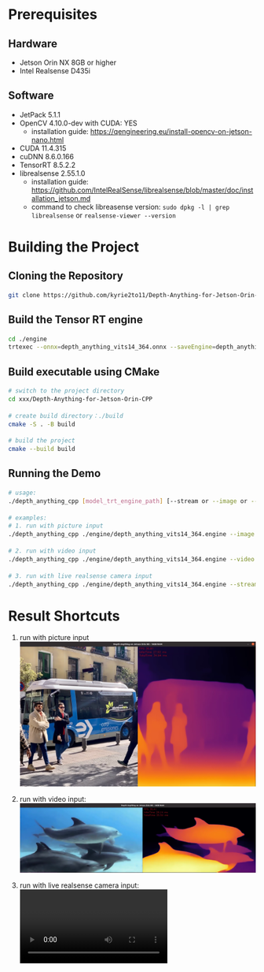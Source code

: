 # Prerequisites

## Hardware

- Jetson Orin NX 8GB or higher
- Intel Realsense D435i

## Software

- JetPack 5.1.1
- OpenCV 4.10.0-dev with CUDA: YES
  - installation guide: https://qengineering.eu/install-opencv-on-jetson-nano.html
- CUDA 11.4.315
- cuDNN 8.6.0.166
- TensorRT 8.5.2.2
- librealsense 2.55.1.0
  - installation guide: https://github.com/IntelRealSense/librealsense/blob/master/doc/installation_jetson.md
  - command to check libreasense version: `sudo dpkg -l | grep librealsense` or  `realsense-viewer --version`

# Building the Project

## Cloning the Repository

``` bash
git clone https://github.com/kyrie2to11/Depth-Anything-for-Jetson-Orin-CPP.git
```

## Build the Tensor RT engine 

``` bash
cd ./engine
trtexec --onnx=depth_anything_vits14_364.onnx --saveEngine=depth_anything_vits14_364.engine --fp16 
```

## Build executable using CMake

``` bash
# switch to the project directory
cd xxx/Depth-Anything-for-Jetson-Orin-CPP

# create build directory：./build
cmake -S . -B build

# build the project
cmake --build build

```

## Running the Demo

``` bash
# usage: 
./depth_anything_cpp [model_trt_engine_path] [--stream or --image or --video] [camera_id (optional:0) or image_path or video path]

# examples:
# 1. run with picture input
./depth_anything_cpp ./engine/depth_anything_vits14_364.engine --image ./test_video_picture/bus.jpg

# 2. run with video input
./depth_anything_cpp ./engine/depth_anything_vits14_364.engine --video ./test_video_picture/davis_dolphins.mp4

# 3. run with live realsense camera input
./depth_anything_cpp ./engine/depth_anything_vits14_364.engine --stream 0
``` 

# Result Shortcuts
1. run with picture input
![](./test_video_picture/bus_inference.jpg)

2. run with video input:
![](./test_video_picture/davis_dolphins_inference.jpg)

3. run with live realsense camera input:
![](./test_video_picture/live_stream_inference.mp4)
